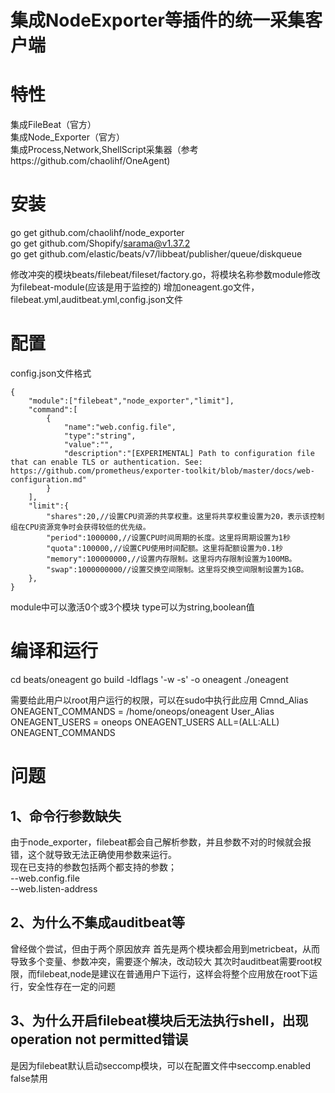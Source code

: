 # 集成NodeExporter等插件的统一采集客户端

# 特性
集成FileBeat（官方）  
集成Node_Exporter（官方）  
集成Process,Network,ShellScript采集器（参考https://github.com/chaolihf/OneAgent)  

# 安装
go get github.com/chaolihf/node_exporter  
go get github.com/Shopify/sarama@v1.37.2  
go get github.com/elastic/beats/v7/libbeat/publisher/queue/diskqueue  

修改冲突的模块beats/filebeat/fileset/factory.go，将模块名称参数module修改为filebeat-module(应该是用于监控的)
增加oneagent.go文件，filebeat.yml,auditbeat.yml,config.json文件

# 配置
config.json文件格式
```
{
    "module":["filebeat","node_exporter","limit"],
    "command":[
        {
            "name":"web.config.file",
            "type":"string",
            "value":"",
            "description":"[EXPERIMENTAL] Path to configuration file that can enable TLS or authentication. See: https://github.com/prometheus/exporter-toolkit/blob/master/docs/web-configuration.md"
        }
    ],
    "limit":{
        "shares":20,//设置CPU资源的共享权重。这里将共享权重设置为20，表示该控制组在CPU资源竞争时会获得较低的优先级。
	    "period":1000000,//设置CPU时间周期的长度。这里将周期设置为1秒
	    "quota":100000,//设置CPU使用时间配额。这里将配额设置为0.1秒
	    "memory":100000000,//设置内存限制。这里将内存限制设置为100MB。
	    "swap":1000000000//设置交换空间限制。这里将交换空间限制设置为1GB。
    },
}
```

module中可以激活0个或3个模块
type可以为string,boolean值

# 编译和运行
cd beats/oneagent
go build -ldflags '-w -s'  -o oneagent
./oneagent

需要给此用户以root用户运行的权限，可以在sudo中执行此应用
Cmnd_Alias ONEAGENT_COMMANDS = /home/oneops/oneagent
User_Alias ONEAGENT_USERS = oneops
ONEAGENT_USERS    ALL=(ALL:ALL) ONEAGENT_COMMANDS


# 问题
## 1、命令行参数缺失
由于node_exporter，filebeat都会自己解析参数，并且参数不对的时候就会报错，这个就导致无法正确使用参数来运行。  
现在已支持的参数包括两个都支持的参数；  
--web.config.file  
--web.listen-address  

## 2、为什么不集成auditbeat等
曾经做个尝试，但由于两个原因放弃 
首先是两个模块都会用到metricbeat，从而导致多个变量、参数冲突，需要逐个解决，改动较大
其次时auditbeat需要root权限，而filebeat,node是建议在普通用户下运行，这样会将整个应用放在root下运行，安全性存在一定的问题

## 3、为什么开启filebeat模块后无法执行shell，出现operation not permitted错误
是因为filebeat默认启动seccomp模块，可以在配置文件中seccomp.enabled false禁用